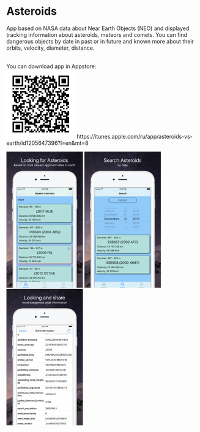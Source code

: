 # Asteroids
App based on NASA data about Near Earth Objects (NEO) and displayed tracking information about asteroids, meteors and comets.
You can find dangerous objects by date in past or in future and known more about their orbits, velocity, diameter, distance.

<br>
You can download app in Appstore:<br>
<img src="/Images/qr-code.gif">
https://itunes.apple.com/ru/app/asteroids-vs-earth/id1205647396?l=en&mt=8
<br>
<p>
<img src="/Images/screen1_eng.png" width="200"/>
<img src="/Images/screen2_eng.png" width="200"/>
<img src="/Images/screen3_eng.png" width="200"/>
</p>
